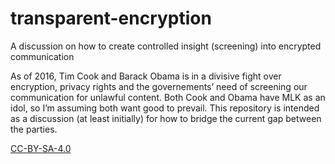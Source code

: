 # transparent-encryption
A discussion on how to create controlled insight (screening) into encrypted communication

As of 2016, Tim Cook and Barack Obama is in a divisive fight over encryption, privacy rights and the governements’ need of screening our communication for unlawful content. Both Cook and Obama have MLK as an idol, so I’m assuming both want good to prevail. This repository is intended as a discussion (at least initially) for how to bridge the current gap between the parties.

[CC-BY-SA-4.0](https://creativecommons.org/licenses/by-sa/4.0/)
